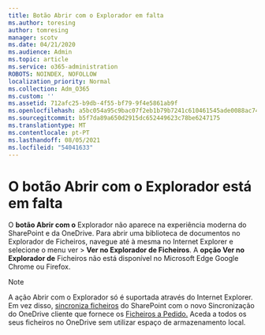 ```yaml
---
title: Botão Abrir com o Explorador em falta
ms.author: toresing
author: tomresing
manager: scotv
ms.date: 04/21/2020
ms.audience: Admin
ms.topic: article
ms.service: o365-administration
ROBOTS: NOINDEX, NOFOLLOW
localization_priority: Normal
ms.collection: Adm_O365
ms.custom: ''
ms.assetid: 712afc25-b9db-4f55-bf79-9f4e5861ab9f
ms.openlocfilehash: a5bc054a95c9bac07f2eb1b79b7241c610461545ade0088ac74254e6ae4169ae
ms.sourcegitcommit: b5f7da89a650d2915dc652449623c78be6247175
ms.translationtype: MT
ms.contentlocale: pt-PT
ms.lasthandoff: 08/05/2021
ms.locfileid: "54041633"
---
```

# <a name="the-open-with-explorer-button-is-missing"></a>O botão Abrir com o Explorador está em falta

O **botão Abrir com o** Explorador não aparece na experiência moderna do SharePoint e da OneDrive. Para abrir uma biblioteca de documentos no Explorador de Ficheiros, navegue até à mesma no Internet Explorer e selecione o menu ver \> **Ver no Explorador de Ficheiros**. A **opção Ver no Explorador de** Ficheiros não está disponível no Microsoft Edge Google Chrome ou Firefox. 
  
> [!NOTE]
> A ação Abrir com o Explorador só é suportada através do Internet Explorer. Em vez disso, [sincroniza ficheiros](https://support.office.com/article/6de9ede8-5b6e-4503-80b2-6190f3354a88.aspx) do SharePoint com o novo Sincronização do OneDrive cliente que fornece os [Ficheiros a Pedido.](https://support.office.com/article/0e6860d3-d9f3-4971-b321-7092438fb38e.aspx) Aceda a todos os seus ficheiros no OneDrive sem utilizar espaço de armazenamento local. 
  

